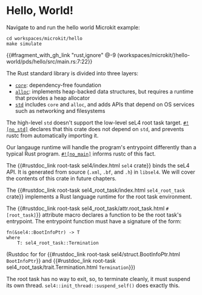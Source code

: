<!--
    Copyright 2024, Colias Group, LLC

    SPDX-License-Identifier: CC-BY-SA-4.0
-->

# Hello, World!

Navigate to and run the hello world Microkit example:

```
cd workspaces/microkit/hello
make simulate
```

{{#fragment_with_gh_link "rust,ignore" @-9 (workspaces/microkit/)hello-world/pds/hello/src/main.rs:7:22}}

The Rust standard library is divided into three layers:
- [`core`](https://doc.rust-lang.org/core/): dependency-free foundation
- [`alloc`](https://doc.rust-lang.org/alloc/): implements heap-backed data structures, but requires a runtime that provides a heap allocator
- [`std`](https://doc.rust-lang.org/std/) includes `core` and `alloc`, and adds APIs that depend on OS services such as networking and filesystems

The high-level `std` doesn't support the low-level seL4 root task target.
[`#![no_std]`](https://docs.rust-embedded.org/book/intro/no-std.html) declares that this crate does not depend on `std`, and prevents rustc from automatically importing it.

Our langauge runtime will handle the program's entrypoint differently than a typical Rust program.
[`#![no_main]`](https://doc.rust-lang.org/reference/crates-and-source-files.html#the-no_main-attribute) informs rustc of this fact.

The {{#rustdoc_link root-task sel4/index.html `sel4` crate}} binds the seL4 API.
It is generated from source (`.xml`, `.bf`, and `.h`) in `libsel4`.
We will cover the contents of this crate in future chapters.

The {{#rustdoc_link root-task sel4_root_task/index.html `sel4_root_task` crate}} implements a Rust language runtime for the root task environment.

The {{#rustdoc_link root-task sel4_root_task/attr.root_task.html `#[root_task]`}} attribute macro declares a function to be the root task's entrypoint.
The entrypoint function must have a signature of the form:

```rust,ignore
fn(&sel4::BootInfoPtr) -> T
where
    T: sel4_root_task::Termination
```

(Rustdoc for for {{#rustdoc_link root-task sel4/struct.BootInfoPtr.html `BootInfoPtr`}} and {{#rustdoc_link root-task sel4_root_task/trait.Termination.html `Termination`}})

The root task has no way to exit, so, to terminate cleanly, it must suspend its own thread.
`sel4::init_thread::suspend_self()` does exactly this.
